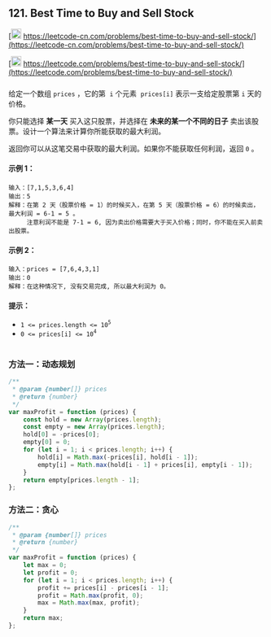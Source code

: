 ## 121. Best Time to Buy and Sell Stock

[<img src="https://static.leetcode-cn.com/cn-mono-assets/production/assets/logo-dark-cn.c42314a8.svg" height="20" /> https://leetcode-cn.com/problems/best-time-to-buy-and-sell-stock/](https://leetcode-cn.com/problems/best-time-to-buy-and-sell-stock/)

[<img src="https://assets.leetcode.com/static_assets/public/webpack_bundles/images/logo-dark.e99485d9b.svg" height="20"/> https://leetcode.com/problems/best-time-to-buy-and-sell-stock/](https://leetcode.com/problems/best-time-to-buy-and-sell-stock/)

###

给定一个数组 `prices` ，它的第  `i` 个元素  `prices[i]` 表示一支给定股票第 `i` 天的价格。

你只能选择 **某一天** 买入这只股票，并选择在 **未来的某一个不同的日子** 卖出该股票。设计一个算法来计算你所能获取的最大利润。

返回你可以从这笔交易中获取的最大利润。如果你不能获取任何利润，返回 `0` 。

#### 示例 1：

```
输入：[7,1,5,3,6,4]
输出：5
解释：在第 2 天（股票价格 = 1）的时候买入，在第 5 天（股票价格 = 6）的时候卖出，最大利润 = 6-1 = 5 。
     注意利润不能是 7-1 = 6, 因为卖出价格需要大于买入价格；同时，你不能在买入前卖出股票。
```

#### 示例 2：

```
输入：prices = [7,6,4,3,1]
输出：0
解释：在这种情况下, 没有交易完成, 所以最大利润为 0。
```

#### 提示：

-   `1 <= prices.length <= 10`<sup>`5`</sup>
-   `0 <= prices[i] <= 10`<sup>`4`</sup>

#

### 方法一：动态规划

```js
/**
 * @param {number[]} prices
 * @return {number}
 */
var maxProfit = function (prices) {
    const hold = new Array(prices.length);
    const empty = new Array(prices.length);
    hold[0] = -prices[0];
    empty[0] = 0;
    for (let i = 1; i < prices.length; i++) {
        hold[i] = Math.max(-prices[i], hold[i - 1]);
        empty[i] = Math.max(hold[i - 1] + prices[i], empty[i - 1]);
    }
    return empty[prices.length - 1];
};
```

### 方法二：贪心

```js
/**
 * @param {number[]} prices
 * @return {number}
 */
var maxProfit = function (prices) {
    let max = 0;
    let profit = 0;
    for (let i = 1; i < prices.length; i++) {
        profit += prices[i] - prices[i - 1];
        profit = Math.max(profit, 0);
        max = Math.max(max, profit);
    }
    return max;
};
```
